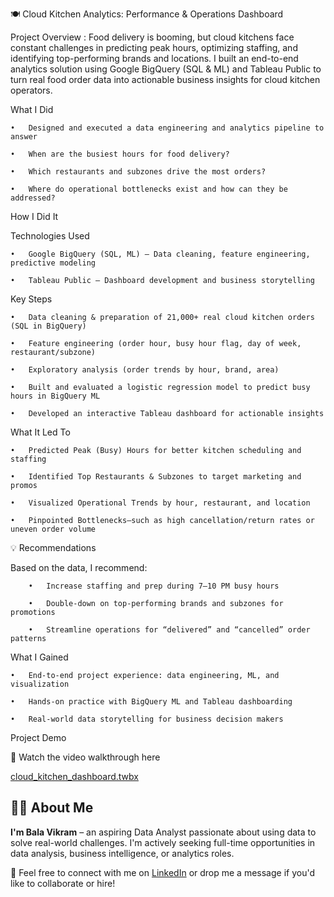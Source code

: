 🍽️ Cloud Kitchen Analytics: Performance & Operations Dashboard
 
 Project Overview : Food delivery is booming, but cloud kitchens face constant challenges in predicting peak hours, optimizing staffing, and identifying top-performing brands and locations. I built an end-to-end analytics solution using Google BigQuery (SQL & ML) and Tableau Public to turn real food order data into actionable business insights for cloud kitchen operators.

What I Did

	•	Designed and executed a data engineering and analytics pipeline to answer
 
	•	When are the busiest hours for food delivery?
 
	•	Which restaurants and subzones drive the most orders?
 
	•	Where do operational bottlenecks exist and how can they be addressed?

How I Did It

Technologies Used

	•	Google BigQuery (SQL, ML) – Data cleaning, feature engineering, predictive modeling
 
	•	Tableau Public – Dashboard development and business storytelling

Key Steps

	•	Data cleaning & preparation of 21,000+ real cloud kitchen orders (SQL in BigQuery)
 
	•	Feature engineering (order hour, busy hour flag, day of week, restaurant/subzone)
 
	•	Exploratory analysis (order trends by hour, brand, area)
 
	•	Built and evaluated a logistic regression model to predict busy hours in BigQuery ML
 
	•	Developed an interactive Tableau dashboard for actionable insights

What It Led To

	•	Predicted Peak (Busy) Hours for better kitchen scheduling and staffing
 
	•	Identified Top Restaurants & Subzones to target marketing and promos
 
	•	Visualized Operational Trends by hour, restaurant, and location
 
	•	Pinpointed Bottlenecks—such as high cancellation/return rates or uneven order volume

💡 Recommendations

Based on the data, I recommend:

        •	Increase staffing and prep during 7–10 PM busy hours

        •	Double-down on top-performing brands and subzones for promotions
	
        •	Streamline operations for “delivered” and “cancelled” order patterns

What I Gained

	•	End-to-end project experience: data engineering, ML, and visualization
 
	•	Hands-on practice with BigQuery ML and Tableau dashboarding
 
	•	Real-world data storytelling for business decision makers

Project Demo

🎥 Watch the video walkthrough here

[cloud_kitchen_dashboard.twbx](https://public.tableau.com/views/CloudKitchenAnalysis/CloudKitchenPerformanceOrderAnalytics?:language=en-US&:sid=&:redirect=auth&:display_count=n&:origin=viz_share_link)

## 🙋‍♂️ About Me
**I'm Bala Vikram** – an aspiring Data Analyst passionate about using data to solve real-world challenges. I'm actively seeking full-time opportunities in data analysis, business intelligence, or analytics roles.

📩 Feel free to connect with me on [LinkedIn](https://www.linkedin.com/in/bala-vikram-tadikonda/) or drop me a message if you'd like to collaborate or hire!
